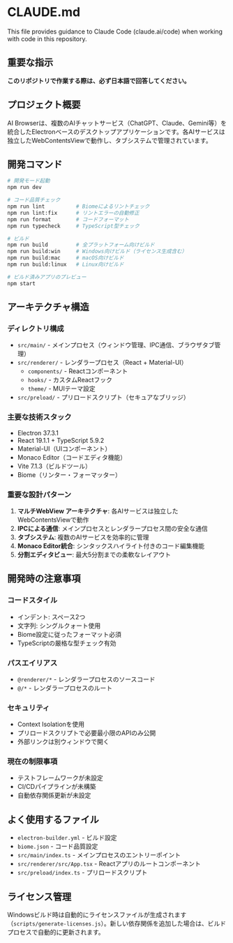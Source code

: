 # CLAUDE.md

This file provides guidance to Claude Code (claude.ai/code) when working with code in this repository.

## 重要な指示

**このリポジトリで作業する際は、必ず日本語で回答してください。**

## プロジェクト概要

AI Browserは、複数のAIチャットサービス（ChatGPT、Claude、Gemini等）を統合したElectronベースのデスクトップアプリケーションです。各AIサービスは独立したWebContentsViewで動作し、タブシステムで管理されています。

## 開発コマンド

```bash
# 開発モード起動
npm run dev

# コード品質チェック
npm run lint          # Biomeによるリントチェック
npm run lint:fix      # リントエラーの自動修正
npm run format        # コードフォーマット
npm run typecheck     # TypeScript型チェック

# ビルド
npm run build         # 全プラットフォーム向けビルド
npm run build:win     # Windows向けビルド（ライセンス生成含む）
npm run build:mac     # macOS向けビルド
npm run build:linux   # Linux向けビルド

# ビルド済みアプリのプレビュー
npm start
```

## アーキテクチャ構造

### ディレクトリ構成
- `src/main/` - メインプロセス（ウィンドウ管理、IPC通信、ブラウザタブ管理）
- `src/renderer/` - レンダラープロセス（React + Material-UI）
  - `components/` - Reactコンポーネント
  - `hooks/` - カスタムReactフック
  - `theme/` - MUIテーマ設定
- `src/preload/` - プリロードスクリプト（セキュアなブリッジ）

### 主要な技術スタック
- Electron 37.3.1
- React 19.1.1 + TypeScript 5.9.2
- Material-UI（UIコンポーネント）
- Monaco Editor（コードエディタ機能）
- Vite 7.1.3（ビルドツール）
- Biome（リンター・フォーマッター）

### 重要な設計パターン
1. **マルチWebView アーキテクチャ**: 各AIサービスは独立したWebContentsViewで動作
2. **IPCによる通信**: メインプロセスとレンダラープロセス間の安全な通信
3. **タブシステム**: 複数のAIサービスを効率的に管理
4. **Monaco Editor統合**: シンタックスハイライト付きのコード編集機能
5. **分割エディタビュー**: 最大5分割までの柔軟なレイアウト

## 開発時の注意事項

### コードスタイル
- インデント: スペース2つ
- 文字列: シングルクォート使用
- Biome設定に従ったフォーマット必須
- TypeScriptの厳格な型チェック有効

### パスエイリアス
- `@renderer/*` - レンダラープロセスのソースコード
- `@/*` - レンダラープロセスのルート

### セキュリティ
- Context Isolationを使用
- プリロードスクリプトで必要最小限のAPIのみ公開
- 外部リンクは別ウィンドウで開く

### 現在の制限事項
- テストフレームワークが未設定
- CI/CDパイプラインが未構築
- 自動依存関係更新が未設定

## よく使用するファイル

- `electron-builder.yml` - ビルド設定
- `biome.json` - コード品質設定
- `src/main/index.ts` - メインプロセスのエントリーポイント
- `src/renderer/src/App.tsx` - Reactアプリのルートコンポーネント
- `src/preload/index.ts` - プリロードスクリプト

## ライセンス管理

Windowsビルド時は自動的にライセンスファイルが生成されます（`scripts/generate-licenses.js`）。新しい依存関係を追加した場合は、ビルドプロセスで自動的に更新されます。